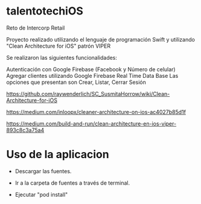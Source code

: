 # talentotechiOS
Reto de Intercorp Retail

Proyecto realizado utilizando el lenguaje de programación Swift y utilizando "Clean Architecture for iOS" patrón VIPER

Se realizaron las siguientes funcionalidades:

Autenticación con Google Firebase (Facebook y Número de celular)
Agregar clientes utilizando Google Firebase Real Time Data Base
Las opciones que presentan son Crear, Listar, Cerrar Sesión

https://github.com/raywenderlich/SC_SusmitaHorrow/wiki/Clean-Architecture-for-iOS

https://medium.com/inloopx/cleaner-architecture-on-ios-ac4027b85d1f

https://medium.com/build-and-run/clean-architecture-en-ios-viper-893c8c3a75a4


# Uso de la aplicacion
- Descargar las fuentes.

- Ir a la carpeta de fuentes a través  de terminal.

- Ejecutar "pod install"

